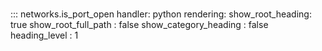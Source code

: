 # 
::: networks.is_port_open
    handler: python
    rendering:
      show_root_heading: true
      show_root_full_path : false
      show_category_heading : false
      heading_level : 1